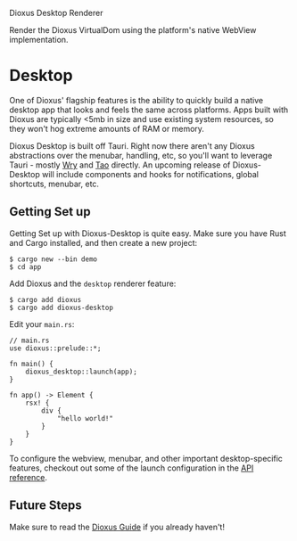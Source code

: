 Dioxus Desktop Renderer

Render the Dioxus VirtualDom using the platform's native WebView implementation.

# Desktop

One of Dioxus' flagship features is the ability to quickly build a native desktop app that looks and feels the same across platforms. Apps built with Dioxus are typically <5mb in size and use existing system resources, so they won't hog extreme amounts of RAM or memory.

Dioxus Desktop is built off Tauri. Right now there aren't any Dioxus abstractions over the menubar, handling, etc, so you'll want to leverage Tauri - mostly [Wry](http://github.com/tauri-apps/wry/) and [Tao](http://github.com/tauri-apps/tao) directly. An upcoming release of Dioxus-Desktop will include components and hooks for notifications, global shortcuts, menubar, etc.

## Getting Set up

Getting Set up with Dioxus-Desktop is quite easy. Make sure you have Rust and Cargo installed, and then create a new project:

```shell
$ cargo new --bin demo
$ cd app
```

Add Dioxus and the `desktop` renderer feature:

```shell
$ cargo add dioxus
$ cargo add dioxus-desktop
```

Edit your `main.rs`:

```rust, ignore
// main.rs
use dioxus::prelude::*;

fn main() {
    dioxus_desktop::launch(app);
}

fn app() -> Element {
    rsx! {
        div {
            "hello world!"
        }
    }
}
```

To configure the webview, menubar, and other important desktop-specific features, checkout out some of the launch configuration in the [API reference](https://docs.rs/dioxus-desktop/).

## Future Steps

Make sure to read the [Dioxus Guide](https://dioxuslabs.com/learn/0.6/) if you already haven't!
